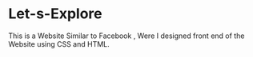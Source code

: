 # Let-s-Explore
This is a Website Similar to Facebook , Were I designed front end of the Website using CSS and HTML.
